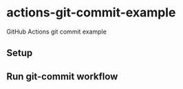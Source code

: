# actions-git-commit-example
GitHub Actions git commit example

## Setup

## Run git-commit workflow
